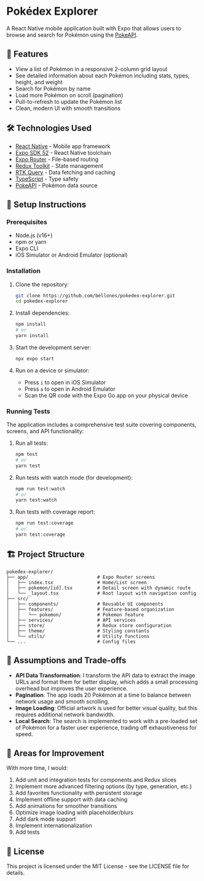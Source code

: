 # Pokédex Explorer

A React Native mobile application built with Expo that allows users to browse and search for Pokémon using the [PokeAPI](https://pokeapi.co/).

## 📱 Features

- View a list of Pokémon in a responsive 2-column grid layout
- See detailed information about each Pokémon including stats, types, height, and weight
- Search for Pokémon by name
- Load more Pokémon on scroll (pagination)
- Pull-to-refresh to update the Pokémon list
- Clean, modern UI with smooth transitions

## 🛠️ Technologies Used

- [React Native](https://reactnative.dev/) - Mobile app framework
- [Expo SDK 52](https://docs.expo.dev/) - React Native toolchain
- [Expo Router](https://docs.expo.dev/router/introduction/) - File-based routing
- [Redux Toolkit](https://redux-toolkit.js.org/) - State management
- [RTK Query](https://redux-toolkit.js.org/rtk-query/overview) - Data fetching and caching
- [TypeScript](https://www.typescriptlang.org/) - Type safety
- [PokeAPI](https://pokeapi.co/) - Pokémon data source

## 🚀 Setup Instructions

### Prerequisites

- Node.js (v16+)
- npm or yarn
- Expo CLI
- iOS Simulator or Android Emulator (optional)

### Installation

1. Clone the repository:
   ```bash
   git clone https://github.com/bellones/pokedex-explorer.git
   cd pokedex-explorer
   ```

2. Install dependencies:
   ```bash
   npm install
   # or
   yarn install
   ```

3. Start the development server:
   ```bash
   npx expo start
   ```

4. Run on a device or simulator:
   - Press `i` to open in iOS Simulator
   - Press `a` to open in Android Emulator
   - Scan the QR code with the Expo Go app on your physical device

### Running Tests

The application includes a comprehensive test suite covering components, screens, and API functionality:

1. Run all tests:
   ```bash
   npm test
   # or
   yarn test
   ```

2. Run tests with watch mode (for development):
   ```bash
   npm run test:watch
   # or
   yarn test:watch
   ```

3. Run tests with coverage report:
   ```bash
   npm run test:coverage
   # or
   yarn test:coverage
   ```

## 🏗️ Project Structure

```
pokedex-explorer/
├── app/                         # Expo Router screens
│   ├── index.tsx                # Home/List screen
│   ├── pokemon/[id].tsx         # Detail screen with dynamic route
│   └── _layout.tsx              # Root layout with navigation config
├── src/
│   ├── components/              # Reusable UI components
│   ├── features/                # Feature-based organization
│   │   └── pokemon/             # Pokemon feature
│   ├── services/                # API services
│   ├── store/                   # Redux store configuration
│   ├── theme/                   # Styling constants
│   └── utils/                   # Utility functions
└── ...                          # Config files
```

## 🤔 Assumptions and Trade-offs

- **API Data Transformation**: I transform the API data to extract the image URLs and format them for better display, which adds a small processing overhead but improves the user experience.
- **Pagination**: The app loads 20 Pokémon at a time to balance between network usage and smooth scrolling.
- **Image Loading**: Official artwork is used for better visual quality, but this requires additional network bandwidth.
- **Local Search**: The search is implemented to work with a pre-loaded set of Pokémon for a faster user experience, trading off exhaustiveness for speed.

## 🚀 Areas for Improvement

With more time, I would:

1. Add unit and integration tests for components and Redux slices
2. Implement more advanced filtering options (by type, generation, etc.)
3. Add favorites functionality with persistent storage
4. Implement offline support with data caching
5. Add animations for smoother transitions
6. Optimize image loading with placeholder/blurs
7. Add dark mode support
8. Implement internationalization
9. Add tests

## 📝 License

This project is licensed under the MIT License - see the LICENSE file for details.
